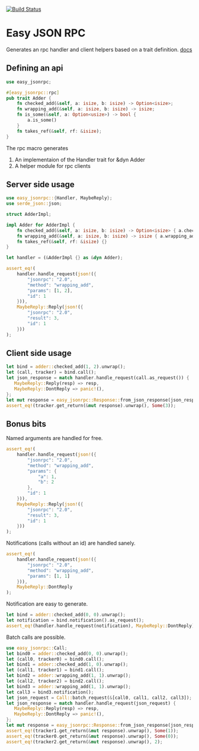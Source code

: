 [![Build Status](https://travis-ci.org/layer1capital/easy-jsonrpc.svg?branch=master)](https://travis-ci.org/layer1capital/easy-jsonrpc)

# Easy JSON RPC

Generates an rpc handler and client helpers based on a trait definition. [docs](https://docs.rs/easy-jsonrpc)

## Defining an api

```rust
use easy_jsonrpc;

#[easy_jsonrpc::rpc]
pub trait Adder {
    fn checked_add(&self, a: isize, b: isize) -> Option<isize>;
    fn wrapping_add(&self, a: isize, b: isize) -> isize;
    fn is_some(&self, a: Option<usize>) -> bool {
        a.is_some()
    }
    fn takes_ref(&self, rf: &isize);
}
```

The rpc macro generates
1. An implementaion of the Handler trait for &dyn Adder
2. A helper module for rpc clients

## Server side usage

```rust
use easy_jsonrpc::{Handler, MaybeReply};
use serde_json::json;

struct AdderImpl;

impl Adder for AdderImpl {
    fn checked_add(&self, a: isize, b: isize) -> Option<isize> { a.checked_add(b) }
    fn wrapping_add(&self, a: isize, b: isize) -> isize { a.wrapping_add(b) }
    fn takes_ref(&self, rf: &isize) {}
}

let handler = (&AdderImpl {} as &dyn Adder);

assert_eq!(
    handler.handle_request(json!({
        "jsonrpc": "2.0",
        "method": "wrapping_add",
        "params": [1, 2],
        "id": 1
    })),
    MaybeReply::Reply(json!({
        "jsonrpc": "2.0",
        "result": 3,
        "id": 1
    }))
);
```

## Client side usage

```rust
let bind = adder::checked_add(1, 2).unwrap();
let (call, tracker) = bind.call();
let json_response = match handler.handle_request(call.as_request()) {
   MaybeReply::Reply(resp) => resp,
   MaybeReply::DontReply => panic!(),
};
let mut response = easy_jsonrpc::Response::from_json_response(json_response).unwrap();
assert_eq!(tracker.get_return(&mut response).unwrap(), Some(3));
```

## Bonus bits

Named arguments are handled for free.

```rust
assert_eq!(
    handler.handle_request(json!({
        "jsonrpc": "2.0",
        "method": "wrapping_add",
        "params": {
            "a": 1,
            "b": 2
        },
        "id": 1
    })),
    MaybeReply::Reply(json!({
        "jsonrpc": "2.0",
        "result": 3,
        "id": 1
    }))
);
```

Notifications (calls without an id) are handled sanely.

```rust
assert_eq!(
    handler.handle_request(json!({
        "jsonrpc": "2.0",
        "method": "wrapping_add",
        "params": [1, 1]
    })),
    MaybeReply::DontReply
);
```

Notification are easy to generate.

```rust
let bind = adder::checked_add(0, 0).unwrap();
let notification = bind.notification().as_request();
assert_eq!(handler.handle_request(notification), MaybeReply::DontReply);
```

Batch calls are possible.

```rust
use easy_jsonrpc::Call;
let bind0 = adder::checked_add(0, 0).unwrap();
let (call0, tracker0) = bind0.call();
let bind1 = adder::checked_add(1, 0).unwrap();
let (call1, tracker1) = bind1.call();
let bind2 = adder::wrapping_add(1, 1).unwrap();
let (call2, tracker2) = bind2.call();
let bind3 = adder::wrapping_add(1, 1).unwrap();
let call3 = bind3.notification();
let json_request = Call::batch_request(&[call0, call1, call2, call3]);
let json_response = match handler.handle_request(json_request) {
   MaybeReply::Reply(resp) => resp,
   MaybeReply::DontReply => panic!(),
};
let mut response = easy_jsonrpc::Response::from_json_response(json_response).unwrap();
assert_eq!(tracker1.get_return(&mut response).unwrap(), Some(1));
assert_eq!(tracker0.get_return(&mut response).unwrap(), Some(0));
assert_eq!(tracker2.get_return(&mut response).unwrap(), 2);
```
